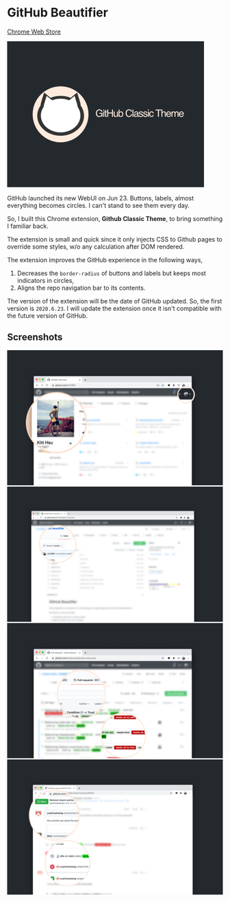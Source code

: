 # GitHub Beautifier
[Chrome Web Store](https://chrome.google.com/webstore/detail/github-classic-theme/lfohokbmobgameodjhbphklfeijmeebk)

<img src="https://github.com/kitt1987/github-beautifier/blob/master/doc/img/promo.png?raw=true" style="zoom:50%;" />

GitHub launched its new WebUI on Jun 23. Buttons, labels, almost everything becomes circles. I can't stand to see them every day.

So, I built this Chrome extension, **Github Classic Theme**, to bring something I familiar back.

The extension is small and quick since it only injects CSS to Github pages to override some styles, w/o any calculation after DOM rendered.



The extension improves the GitHub experience in the following ways,

1. Decreases the `border-radius` of buttons and labels but keeps most indicators in circles,
2. Aligns the repo navigation bar to its contents.



The version of the extension will be the date of GitHub updated. So, the first version is `2020.6.23`. I will update the extension once it isn't compatible with the future version of GitHub.



## Screenshots
<img src="https://github.com/kitt1987/github-beautifier/blob/master/doc/img/screenshot1.png?raw=true" style="zoom:50%;" />

<img src="https://github.com/kitt1987/github-beautifier/blob/master/doc/img/screenshot2.png?raw=true" style="zoom:50%;" />

<img src="https://github.com/kitt1987/github-beautifier/blob/master/doc/img/screenshot3.png?raw=true" style="zoom:50%;" />

<img src="https://github.com/kitt1987/github-beautifier/blob/master/doc/img/screenshot4.png?raw=true" style="zoom:50%;" />
